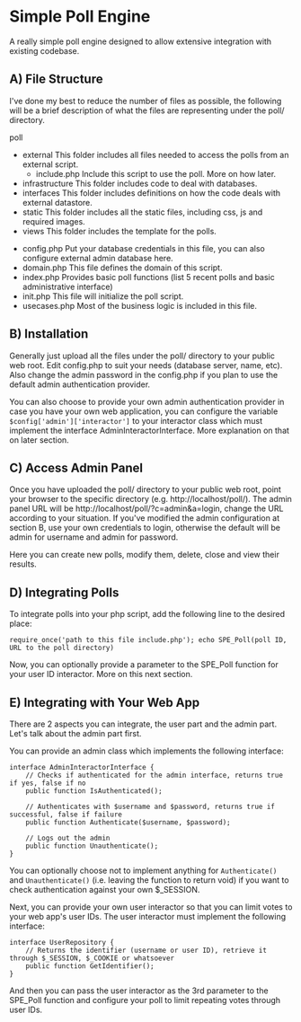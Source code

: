 # Simple Poll Engine

A really simple poll engine designed to allow extensive integration with existing codebase.

## A) File Structure

I've done my best to reduce the number of files as possible, the following will
be a brief description of what the files are representing under the poll/
directory.

poll
 - external         This folder includes all files needed to access the polls
                    from an external script.
    + include.php   Include this script to use the poll. More on how later.
 - infrastructure   This folder includes code to deal with databases.
 - interfaces       This folder includes definitions on how the code deals with
                    external datastore.
 - static           This folder includes all the static files, including css, js
                    and required images.
 - views            This folder includes the template for the polls.
 + config.php       Put your database credentials in this file, you can also
                    configure external admin database here.
 + domain.php       This file defines the domain of this script.
 + index.php        Provides basic poll functions (list 5 recent polls and basic
                    administrative interface)
 + init.php         This file will initialize the poll script.
 + usecases.php     Most of the business logic is included in this file.

## B) Installation

Generally just upload all the files under the poll/ directory to your public
web root. Edit config.php to suit your needs (database server, name, etc). Also
change the admin password in the config.php if you plan to use the default admin
authentication provider.

You can also choose to provide your own admin authentication provider in case 
you have your own web application, you can configure the variable ``$config['admin']['interactor']``
to your interactor class which must implement the interface AdminInteractorInterface.
More explanation on that on later section.

## C) Access Admin Panel

Once you have uploaded the poll/ directory to your public web root, point your
browser to the specific directory (e.g. http://localhost/poll/). The admin panel
URL will be http://localhost/poll/?c=admin&a=login, change the URL according to
your situation. If you've modified the admin configuration at section B, use 
your own credentials to login, otherwise the default will be admin for username
and admin for password.

Here you can create new polls, modify them, delete, close and view their results.

## D) Integrating Polls

To integrate polls into your php script, add the following line to the desired
place:

    require_once('path to this file include.php'); echo SPE_Poll(poll ID, URL to the poll directory)

Now, you can optionally provide a parameter to the SPE_Poll function for your 
user ID interactor. More on this next section.

## E) Integrating with Your Web App

There are 2 aspects you can integrate, the user part and the admin part. Let's 
talk about the admin part first.

You can provide an admin class which implements the following interface:

    interface AdminInteractorInterface {
        // Checks if authenticated for the admin interface, returns true if yes, false if no
        public function IsAuthenticated();

        // Authenticates with $username and $password, returns true if successful, false if failure
        public function Authenticate($username, $password);

        // Logs out the admin
        public function Unauthenticate();
    }

You can optionally choose not to implement anything for ``Authenticate()`` and
``Unauthenticate()`` (i.e. leaving the function to return void) if you want to 
check authentication against your own $_SESSION.

Next, you can provide your own user interactor so that you can limit votes to
your web app's user IDs. The user interactor must implement the following 
interface:

    interface UserRepository {
        // Returns the identifier (username or user ID), retrieve it through $_SESSION, $_COOKIE or whatsoever
        public function GetIdentifier();
    }

And then you can pass the user interactor as the 3rd parameter to the SPE_Poll
function and configure your poll to limit repeating votes through user IDs.
